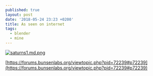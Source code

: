 ```yaml
---
published: true
layout: post
date: '2018-05-24 23:23 +0200'
title: As seen on internet
tags:
  - blender
  - mine
---
```

[![saturns1.md.png](https://cdn.scrot.moe/images/2018/05/24/saturns1.md.png)](https://scrot.moe/image/9Lkeu)

[https://forums.bunsenlabs.org/viewtopic.php?pid=72239#p72239](https://forums.bunsenlabs.org/viewtopic.php?pid=72239#p72239)

